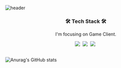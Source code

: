 ![header](https://capsule-render.vercel.app/api?type=waving&color=gradient&height=400&section=header&text=JungJun%20Github%20&fontSize=90&animation=fadeIn&fontAlignY=38&desc=%20%20%20%20%20%20%20&descAlignY=51&descAlign=80)


<h3 align="center">🛠 Tech Stack 🛠</h3>

<p align="center">
I'm focusing on Game Client.
  
<p align="center">
  <img src="https://img.shields.io/badge/c-%2300599C.svg?style=for-the-badge&logo=c&logoColor=white"/></a>&nbsp
  <img src="https://img.shields.io/badge/c%23-%23239120.svg?style=for-the-badge&logo=c-sharp&logoColor=white"/></a>&nbsp
  <img src="https://img.shields.io/badge/c++-%2300599C.svg?style=for-the-badge&logo=c%2B%2B&logoColor=white"/></a>&nbsp 
  
<br>
<br>
  
![Anurag's GitHub stats](https://github-readme-stats.vercel.app/api?username=ogoo0608&show_icons=true&theme=radical)
